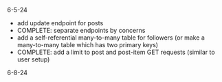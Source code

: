 6-5-24

- add update endpoint for posts
- COMPLETE: separate endpoints by concerns
- add a self-referential many-to-many table for followers (or make a many-to-many table which has two primary keys)
- COMPLETE: add a limit to post and post-item GET requests (similar to user setup)

6-8-24
